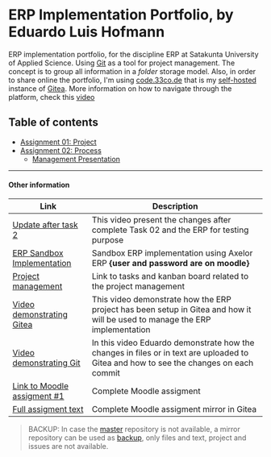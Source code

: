 # ERP Implementation Portfolio, by Eduardo Luis Hofmann


ERP implementation portfolio, for the discipline ERP at Satakunta University of Applied Science. Using [Git](https://git-scm.com/) as a tool for project management. The concept is to group all information in a *folder* storage model. Also, in order to share online the portfolio, I'm using [code.33co.de](https://code.33co.de/ehofmann/ERP-samk/) that is my [self-hosted](https://www.computerhope.com/jargon/s/self-hosting.htm) instance of [Gitea](https://gitea.io/en-us/).
More information on how to navigate through the platform, check this [video](videos/platformReduced.mp4)

## Table of contents
- [Assignment 01: Project](01ERPProject.md)
- [Assignment 02: Process](02Process.md)
    * [Management Presentation](kartano/presentations/01presentation.md)

---

#### Other information

|  Link  | Description |
|--|--|
| [Update after task 2](videos/updateAfterTask02.mp4) | This video present the changes after complete Task 02 and the ERP for testing purpose |
|<a href="https://erp.33co.de" target="_blank">ERP Sandbox Implementation</a> | Sandbox ERP implementation using Axelor ERP **{user and password are on moodle}** |
| [Project management](https://code.33co.de/ehofmann/ERP-samk/projects/1) | Link to tasks and kanban board related to the project management |
| [Video demonstrating Gitea](videos/platformReduced.mp4) | This video demonstrate how the ERP project has been setup in Gitea and how it will be used to manage the ERP implementation |
| [Video demonstrating Git](videos/gitReduced.mp4) | In this video Eduardo demonstrate how the changes in files or in text are uploaded to Gitea and how to see the changes on each commit |
| [Link to Moodle assigment #1](https://moodle3x.samk.fi/mod/assign/view.php?id=563375&forceview=1) | Complete Moodle assigment |
| [Full assigment text ](assigments/assigment1.md) | Complete Moodle assigment mirror in Gitea |

> BACKUP: In case the [master](https://code.33co.de/ehofmann/ERP-samk) repository is not available, a mirror repository can be used as [backup](https://github.com/githubedu/ERP-samk), only files and text, project and issues are not available. 
